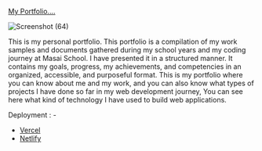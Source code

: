 [My Portfolio....](https://github.com/)





![Screenshot (64)](https://user-images.githubusercontent.com/104748364/203899832-9279c070-90dc-4f7f-a7e9-0513c5cbf310.png)





This is my personal portfolio. This portfolio is a compilation of my work samples and documents gathered during my school years and my coding journey at Masai School.
I have presented it in a structured manner. It contains my goals, progress, my achievements, and competencies in an organized, accessible, and purposeful format.
This is my portfolio where you can know about me and my work, and you can also know what types of projects I have done so far in my web development journey, You can see here what kind of technology I have used to build web applications.

Deployment : -
- [Vercel](https://myportfolio-seven-delta.vercel.app/)
- [Netlify]([https://github.com/](https://myportfolio-seven-delta.vercel.app/))
